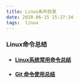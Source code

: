 ```yaml
---
title: Linux系列目录
date: 2020-06-15 15:27:34
tags:  linux
---
```


### Linux命令总结

- ####  [Linux系统常用命令总结 ](./sys-linux-series/linux-02Linux系统常见命令总结.md)

- ####  [Git 命令使用总结](./sys-linux-series/linux-100git常用命令总结.md)

